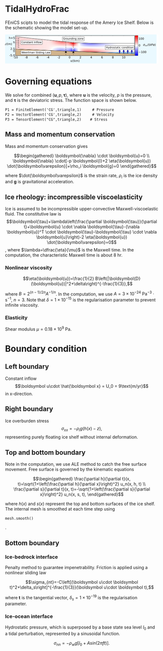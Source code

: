 # TidalHydroFrac

FEniCS scipts to model the tidal response of the Amery Ice Shelf. Below is the schematic showing the model set-up.


![Image text](https://github.com/HwenZhang/TidalHydroFrac/blob/147148f5916b7197c94a07abe23951a49d448c2f/grounding_line_mesh_sensitivity/image/schematic.png)

# Governing equations

We solve for combined $\left(\boldsymbol u, p, \boldsymbol \tau\right)$, where $\boldsymbol{u}$ is the velocity, $p$ is the pressure, and $\boldsymbol\tau$ is the deviatoric stress. The function space is shown below.
```
P1 = FiniteElement('CG',triangle,1)     # Pressure
P2 = VectorElement('CG',triangle,2)     # Velocity
P3 = TensorElement("CG",triangle,2)    # Stress
```
## Mass and momentum conservation
Mass and momentum conservation gives
```math
\begin{gathered}
\boldsymbol{\nabla} \cdot \boldsymbol{u}=0 \\
\boldsymbol{\nabla} \cdot[-p \boldsymbol{I}+2 \eta(\boldsymbol{u}) \dot{\boldsymbol\varepsilon}]+\rho_i \boldsymbol{g}=0
\end{gathered}
```
where $\dot{\boldsymbol\varepsilon}$ is the strain rate, $\rho_i$ is the ice density and $\boldsymbol g$ is gravitational acceleration.

## Ice rheology: incompressible viscoelasticity
Ice is assumed to be incompressible upper-convective Maxwell-viscoelastic fluid. The constitutive law is
$$\boldsymbol{\tau}+\lambda\left(\frac{\partial \boldsymbol{\tau}}{\partial t}+\boldsymbol{u} \cdot \nabla \boldsymbol{\tau}-(\nabla \boldsymbol{u})^T \cdot \boldsymbol{\tau}-\boldsymbol{\tau} \cdot \nabla \boldsymbol{u}\right)-2 \eta(\boldsymbol{u}) \dot{\boldsymbol\varepsilon}=0$$, where $\lambda=\dfrac{\eta}{\mu}$ is the Maxwell time. In the computation, the characteristic Maxwell time is about $8~\text{hr}$.

### Nonlinear viscosity 
```math
\eta(\boldsymbol{u})=\frac{1}{2} B\left(|\boldsymbol{D}(\boldsymbol{u})|^2+\delta\right)^{-\frac{1}{3}},
```
where $B=2^{(n-1)/2n} A^{-1/n}$. In the computation, we use $A=3\times 10^{-24}~\text{Pa}^{-3}\cdot\text{s}^{-1}$, $n=3$. Note that $\delta=1\times 10^{-15}$ is the regularisation parameter to prevent infinite viscosity. 
### Elasticity
Shear modulus $\mu=0.18\times 10^{9}$ $\text{Pa}$.

# Boundary condition

## Left boundary 
Constant inflow
$$\boldsymbol u\cdot \hat{\boldsymbol x} = U_0 = 9\text{m/yr}$$ in x-direction.

## Right boundary
Ice overburden stress
$$\sigma_{xx}=-\rho_i g \left(h\left(x\right)-z\right),$$
representing purely floating ice shelf without internal deformation.

## Top and bottom boundary
Note in the computation, we use ALE method to catch the free surface movement. Free surface is governed by the kinematic equations
```math
\begin{gathered}
\frac{\partial h}{\partial t}(x, t)=\sqrt{1+\left(\frac{\partial h}{\partial x}\right)^2} u_n(x, h, t) \\
\frac{\partial s}{\partial t}(x, t)=-\sqrt{1+\left(\frac{\partial s}{\partial x}\right)^2} u_n(x, s, t),
\end{gathered}
```
where $h\left(x\right)$ and $s\left(x\right)$ represent the top and bottom surfaces of the ice shelf. The internal mesh is smoothed at each time step using
```
mesh.smooth()
```
.

## Bottom boundary
### Ice-bedrock interface
Penalty method to guarantee impenetrability. Friction is applied using a nonlinear sliding law
```math
\sigma_{nt}=-C\left[(\boldsymbol u\cdot \boldsymbol t)^2+\delta_s\right]^{-\frac{1}{3}}(\boldsymbol u\cdot \boldsymbol t),
```
where $\boldsymbol t$ is the tangential vector, $\delta_s=1\times 10^{-19}$ is the regularisation parameter. 

### Ice-ocean interface
Hydrostatic pressure, which is superposed by a base state sea level $l_0$ and a tidal perturbation, represented by a sinusoidal function.
```math
\sigma_{nn} = -\rho_w g \left[l_0 + A sin\left(2\pi f t\right)\right].
```
